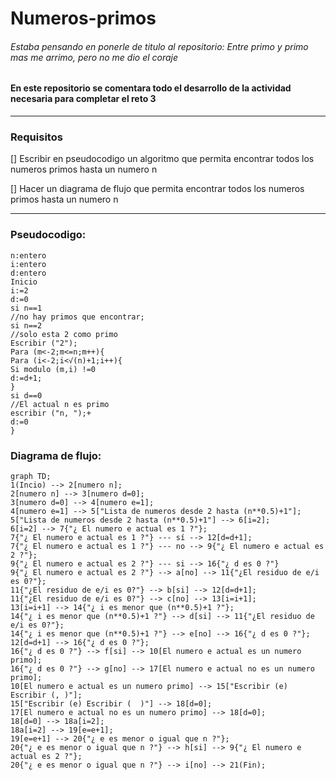 # Numeros-primos

###### Estaba pensando en ponerle de titulo al repositorio: Entre primo y primo mas me arrimo, pero no me dio el coraje

#### En este repositorio se comentara todo el desarrollo de la actividad necesaria para completar el reto 3

---
### Requisitos

[] Escribir en pseudocodigo un algoritmo que permita encontrar todos los numeros primos hasta un numero n

[] Hacer un diagrama de flujo que permita encontrar todos los numeros primos hasta un numero n

---

### Pseudocodigo: 

```
n:entero
i:entero
d:entero
Inicio
i:=2
d:=0
si n==1
//no hay primos que encontrar;
si n==2
//solo esta 2 como primo
Escribir ("2");
Para (m<-2;m<=n;m++){
Para (i<-2;i<√(n)+1;i++){
Si modulo (m,i) !=0
d:=d+1;
}
si d==0
//El actual n es primo
escribir ("n, ");+
d:=0
}
```

### Diagrama de flujo:

```mermaid
graph TD;
1(Incio) --> 2[numero n];
2[numero n] --> 3[numero d=0];
3[numero d=0] --> 4[numero e=1];
4[numero e=1] --> 5["Lista de numeros desde 2 hasta (n**0.5)+1"];
5["Lista de numeros desde 2 hasta (n**0.5)+1"] --> 6[i=2];
6[i=2] --> 7{"¿ El numero e actual es 1 ?"};
7{"¿ El numero e actual es 1 ?"} --- sí --> 12[d=d+1];
7{"¿ El numero e actual es 1 ?"} --- no --> 9{"¿ El numero e actual es 2 ?"};
9{"¿ El numero e actual es 2 ?"} --- si --> 16{"¿ d es 0 ?"}
9{"¿ El numero e actual es 2 ?"} --> a[no] --> 11{"¿El residuo de e/i es 0?"};
11{"¿El residuo de e/i es 0?"} --> b[si] --> 12[d=d+1];
11{"¿El residuo de e/i es 0?"} --> c[no] --> 13[i=i+1];
13[i=i+1] --> 14{"¿ i es menor que (n**0.5)+1 ?"};
14{"¿ i es menor que (n**0.5)+1 ?"} --> d[si] --> 11{"¿El residuo de e/i es 0?"};
14{"¿ i es menor que (n**0.5)+1 ?"} --> e[no] --> 16{"¿ d es 0 ?"};
12[d=d+1] --> 16{"¿ d es 0 ?"};
16{"¿ d es 0 ?"} --> f[si] --> 10[El numero e actual es un numero primo];
16{"¿ d es 0 ?"} --> g[no] --> 17[El numero e actual no es un numero primo];
10[El numero e actual es un numero primo] --> 15["Escribir (e) Escribir (, )"];
15["Escribir (e) Escribir (  )"] --> 18[d=0];
17[El numero e actual no es un numero primo] --> 18[d=0];
18[d=0] --> 18a[i=2];
18a[i=2] --> 19[e=e+1];
19[e=e+1] --> 20{"¿ e es menor o igual que n ?"};
20{"¿ e es menor o igual que n ?"} --> h[si] --> 9{"¿ El numero e actual es 2 ?"};
20{"¿ e es menor o igual que n ?"} --> i[no] --> 21(Fin);

```
